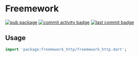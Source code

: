 # Freemework
[![pub package](https://img.shields.io/pub/v/freemework_http.svg)](https://pub.dev/packages/freemework_http)
[![commit activity badge](https://img.shields.io/github/commit-activity/m/freemework/dart.http)](https://github.com/freemework/dart.http/pulse)
[![last commit badge](https://img.shields.io/github/last-commit/freemework/dart.http)](https://github.com/freemework/dart.http/graphs/commit-activity)

## Usage

```dart
import 'package:freemework_http/freemework_http.dart';
```
